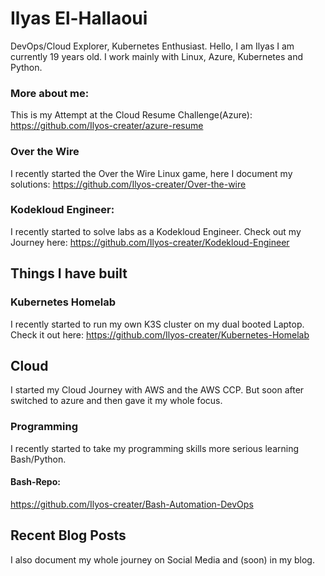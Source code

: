 # Ilyas El-Hallaoui
DevOps/Cloud Explorer, Kubernetes Enthusiast. Hello, I am Ilyas I am currently 19 years old. I work mainly with Linux, Azure, Kubernetes and Python.


### More about me:

This is my Attempt at the Cloud Resume Challenge(Azure):
<a>https://github.com/Ilyos-creater/azure-resume</a>

### Over the Wire

I recently started the Over the Wire Linux game, here I document my solutions:
<a> https://github.com/Ilyos-creater/Over-the-wire </a>

### Kodekloud Engineer:
I recently started to solve labs as a Kodekloud Engineer. Check out my Journey here:
<a>https://github.com/Ilyos-creater/Kodekloud-Engineer</a>

## Things I have built
### Kubernetes Homelab

I recently started to run my own K3S cluster on my dual booted Laptop. Check it out here:
<a>https://github.com/Ilyos-creater/Kubernetes-Homelab</a>




## Cloud
I started my Cloud Journey with AWS and the AWS CCP. But soon after switched to azure and then gave it my whole focus. 

### Programming
I recently started to take my programming skills more serious learning Bash/Python.

#### Bash-Repo:
<a>https://github.com/Ilyos-creater/Bash-Automation-DevOps</a>



## Recent Blog Posts
I also document my whole journey on Social Media and (soon) in my blog.

